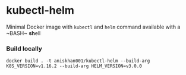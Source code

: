 # kubectl-helm
Minimal Docker image with `kubectl` and `helm` command available with a ~BASH~ **sh**ell

### Build locally
`docker build . -t aniskhan001/kubectl-helm --build-arg K8S_VERSION=v1.16.2 --build-arg HELM_VERSION=v3.0.0`
